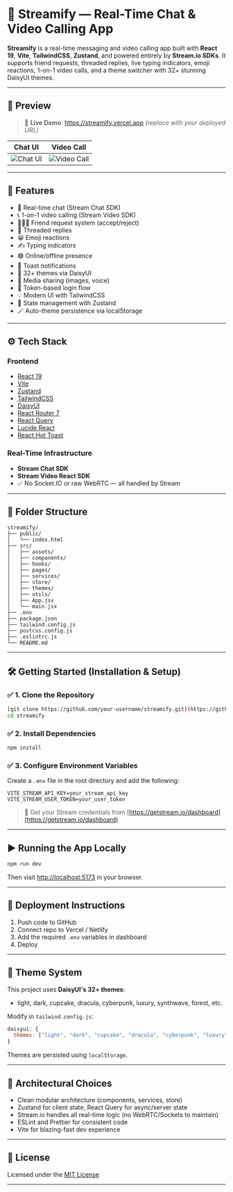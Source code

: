 # 💬 Streamify — Real-Time Chat & Video Calling App

**Streamify** is a real-time messaging and video calling app built with **React 19**, **Vite**, **TailwindCSS**, **Zustand**, and powered entirely by **Stream.io SDKs**. It supports friend requests, threaded replies, live typing indicators, emoji reactions, 1-on-1 video calls, and a theme switcher with 32+ stunning DaisyUI themes.

---

## 📸 Preview

> 🔗 **Live Demo**: https://streamify.vercel.app *(replace with your deployed URL)*

| Chat UI | Video Call |
|--------|-------------|
| ![Chat UI](./assets/chat-preview.png) | ![Video Call](./assets/video-call.png) |

---

## 🚀 Features

- 💬 Real-time chat (Stream Chat SDK)
- 📞 1-on-1 video calling (Stream Video SDK)
- 🧑‍🤝‍🧑 Friend request system (accept/reject)
- 🔁 Threaded replies
- 😀 Emoji reactions
- ✍️ Typing indicators
- 🟢 Online/offline presence
- 🔔 Toast notifications
- 🎨 32+ themes via DaisyUI
- 📁 Media sharing (images, voice)
- 🔐 Token-based login flow
- 💡 Modern UI with TailwindCSS
- 🧠 State management with Zustand
- 🪄 Auto-theme persistence via localStorage

---

## ⚙️ Tech Stack

### Frontend
- [React 19](https://react.dev/)
- [Vite](https://vitejs.dev/)
- [Zustand](https://github.com/pmndrs/zustand)
- [TailwindCSS](https://tailwindcss.com/)
- [DaisyUI](https://daisyui.com/)
- [React Router 7](https://reactrouter.com/)
- [React Query](https://tanstack.com/query)
- [Lucide React](https://lucide.dev/)
- [React Hot Toast](https://react-hot-toast.com/)

### Real-Time Infrastructure
- **Stream Chat SDK**
- **Stream Video React SDK**
- ✅ No Socket.IO or raw WebRTC — all handled by Stream

---

## 📁 Folder Structure

```
streamify/
├── public/
│   └── index.html
├── src/
│   ├── assets/
│   ├── components/
│   ├── hooks/
│   ├── pages/
│   ├── services/
│   ├── store/
│   ├── themes/
│   ├── utils/
│   ├── App.jsx
│   └── main.jsx
├── .env
├── package.json
├── tailwind.config.js
├── postcss.config.js
├── .eslintrc.js
└── README.md
```

---

## 🛠️ Getting Started (Installation & Setup)

### ✅ 1. Clone the Repository

```bash
[git clone https://github.com/your-username/streamify.git](https://github.com/Par-zeus/Streamify.git)
cd streamify
```

### ✅ 2. Install Dependencies

```bash
npm install
```

### ✅ 3. Configure Environment Variables

Create a `.env` file in the root directory and add the following:

```env
VITE_STREAM_API_KEY=your_stream_api_key
VITE_STREAM_USER_TOKEN=your_user_token
```

> 🔐 Get your Stream credentials from [https://getstream.io/dashboard](https://getstream.io/dashboard)

---

## ▶️ Running the App Locally

```bash
npm run dev
```

Then visit [http://localhost:5173](http://localhost:5173) in your browser.

---

## 🚀 Deployment Instructions

1. Push code to GitHub
2. Connect repo to Vercel / Netlify
3. Add the required `.env` variables in dashboard
4. Deploy

---

## 🌈 Theme System

This project uses **DaisyUI's 32+ themes**:

- light, dark, cupcake, dracula, cyberpunk, luxury, synthwave, forest, etc.

Modify in `tailwind.config.js`:

```js
daisyui: {
  themes: ["light", "dark", "cupcake", "dracula", "cyberpunk", "luxury", "forest"]
}
```

Themes are persisted using `localStorage`.

---

## 🧠 Architectural Choices

- Clean modular architecture (components, services, store)
- Zustand for client state, React Query for async/server state
- Stream.io handles all real-time logic (no WebRTC/Sockets to maintain)
- ESLint and Prettier for consistent code
- Vite for blazing-fast dev experience

---

## 📜 License

Licensed under the [MIT License](./LICENSE)

---




